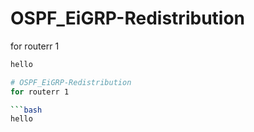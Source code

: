 # OSPF_EiGRP-Redistribution
for routerr 1

```bash
hello

# OSPF_EiGRP-Redistribution
for routerr 1

```bash
hello
